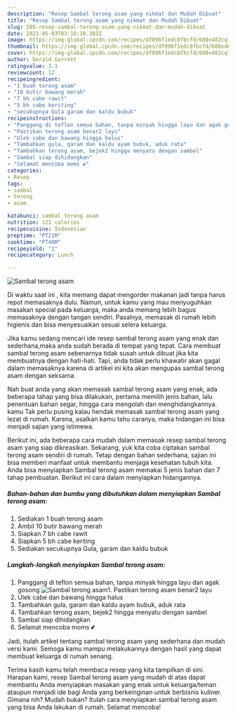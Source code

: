 ```yaml
---
description: "Resep Sambal terong asam yang nikmat dan Mudah Dibuat"
title: "Resep Sambal terong asam yang nikmat dan Mudah Dibuat"
slug: 505-resep-sambal-terong-asam-yang-nikmat-dan-mudah-dibuat
date: 2021-05-03T03:18:10.303Z
image: https://img-global.cpcdn.com/recipes/df096f1edc8fbcfd/680x482cq70/sambal-terong-asam-foto-resep-utama.jpg
thumbnail: https://img-global.cpcdn.com/recipes/df096f1edc8fbcfd/680x482cq70/sambal-terong-asam-foto-resep-utama.jpg
cover: https://img-global.cpcdn.com/recipes/df096f1edc8fbcfd/680x482cq70/sambal-terong-asam-foto-resep-utama.jpg
author: Gerald Garrett
ratingvalue: 3.1
reviewcount: 12
recipeingredient:
- "1 buah terong asam"
- "10 butir bawang merah"
- "7 bh cabe rawit"
- "5 bh cabe keriting"
- "secukupnya Gula garam dan kaldu bubuk"
recipeinstructions:
- "Panggang di teflon semua bahan, tanpa minyak hingga layu dan agak gosong"
- "Pastikan terong asam benar2 layu"
- "Ulek cabe dan bawang hingga halus"
- "Tambahkan gula, garam dan kaldu ayam bubuk, aduk rata"
- "Tambahkan terong asam, bejek2 hingga menyatu dengan sambel"
- "Sambal siap dihidangkan"
- "Selamat mencoba moms 💕"
categories:
- Resep
tags:
- sambal
- terong
- asam

katakunci: sambal terong asam 
nutrition: 121 calories
recipecuisine: Indonesian
preptime: "PT21M"
cooktime: "PT40M"
recipeyield: "1"
recipecategory: Lunch

---
```



![Sambal terong asam](https://img-global.cpcdn.com/recipes/df096f1edc8fbcfd/680x482cq70/sambal-terong-asam-foto-resep-utama.jpg)

Di waktu  saat ini , kita memang dapat mengorder makanan jadi tanpa harus repot memasaknya dulu. Namun, untuk kamu yang mau menyuguhkan masakan special pada keluarga, maka anda memang lebih bagus memasaknya dengan tangan sendiri. Pasalnya, memasak di rumah lebih higienis dan bisa menyesuaikan sesuai selera keluarga.

Jika kamu sedang mencari ide resep sambal terong asam yang enak dan sederhana,maka anda sudah berada di tempat yang tepat. Cara membuat sambal terong asam  sebenarnya tidak susah untuk dibuat jika kita membuatnya dengan hati-hati. Tapi, anda tidak perlu khawatir akan gagal dalam memasaknya 
karena di artikel ini kita akan mengupas sambal terong asam dengan seksama.  



Nah buat anda yang akan memasak sambal terong asam yang enak, ada beberapa tahap yang bisa dilakukan, pertama memilih jenis bahan, lalu penentuan bahan segar, hingga cara mengolah dan menghidangkannya. kamu Tak perlu pusing kalau hendak memasak sambal terong asam yang lezat di rumah. Karena, asalkan kamu  tahu caranya, maka hidangan ini bisa menjadi sajian yang istimewa.

Berikut ini, ada beberapa cara mudah dalam memasak resep sambal terong asam yang siap dikreasikan. Sekarang, yuk kita coba ciptakan sambal terong asam sendiri di rumah. Tetap dengan bahan sederhana, sajian ini bisa memberi manfaat untuk membantu menjaga kesehatan tubuh kita. Anda bisa menyiapkan Sambal terong asam memakai 5 jenis bahan dan 7 tahap pembuatan. Berikut ini cara dalam menyiapkan hidangannya.

<!--inarticleads1-->

##### Bahan-bahan dan bumbu yang dibutuhkan dalam menyiapkan Sambal terong asam:

1. Sediakan 1 buah terong asam
1. Ambil 10 butir bawang merah
1. Siapkan 7 bh cabe rawit
1. Siapkan 5 bh cabe keriting
1. Sediakan secukupnya Gula, garam dan kaldu bubuk




<!--inarticleads2-->

##### Langkah-langkah menyiapkan Sambal terong asam:

1. Panggang di teflon semua bahan, tanpa minyak hingga layu dan agak gosong
<img src="https://img-global.cpcdn.com/steps/d27edc7b03f87b48/160x128cq70/sambal-terong-asam-langkah-memasak-1-foto.jpg" alt="Sambal terong asam">1. Pastikan terong asam benar2 layu
1. Ulek cabe dan bawang hingga halus
1. Tambahkan gula, garam dan kaldu ayam bubuk, aduk rata
1. Tambahkan terong asam, bejek2 hingga menyatu dengan sambel
1. Sambal siap dihidangkan
1. Selamat mencoba moms 💕




Jadi, itulah artikel tentang  sambal terong asam  yang sederhana dan mudah versi kami. Semoga kamu mampu melakukannya dengan hasil yang dapat membuat keluarga di rumah senang. 

Terima kasih kamu telah membaca resep yang kita tampilkan di sini. Harapan kami, resep  Sambal terong asam yang mudah di atas dapat membantu Anda menyiapkan masakan yang enak untuk keluarga/teman ataupun menjadi ide bagi Anda yang berkeinginan untuk berbisnis kuliner. Gimana nih? Mudah bukan? Itulah cara menyiapkan sambal terong asam yang bisa Anda lakukan di rumah. Selamat mencoba!

